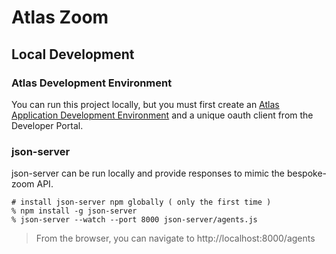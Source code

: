 # Atlas Zoom

## Local Development

### Atlas Development Environment
You can run this project locally, but you must first create an [Atlas Application Development Environment](https://talkdesk.atlassian.net/wiki/spaces/IE/pages/2241300548/Atlas+Application+Development+Environment) and a unique oauth client from the Developer Portal.


### json-server
json-server can be run locally and provide responses to mimic the bespoke-zoom API.  

```
# install json-server npm globally ( only the first time )
% npm install -g json-server
% json-server --watch --port 8000 json-server/agents.js

```
> From the browser, you can navigate to http://localhost:8000/agents